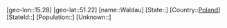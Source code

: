 ﻿---
location: [51.22,15.28]
type: City
tags:
- geo/City


SpocWebEntityId: 35400
isDeleted: false
confidential: public

---
[geo-lon::15.28]
[geo-lat::51.22]
[name::Waldau]
[State::]
[Country::[Poland](geo/Continent/Europe/Poland.md)]
[StateId::]
[Population::]
[Unknown::]

